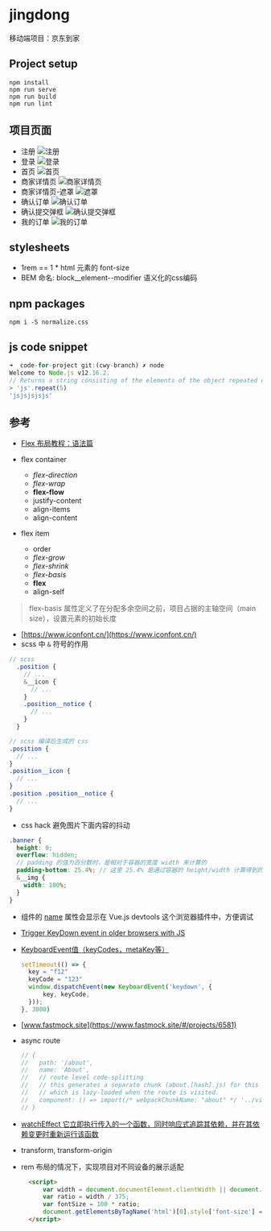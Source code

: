 # jingdong

移动端项目：京东到家

## Project setup

```shell
npm install
npm run serve
npm run build
npm run lint
```

## 项目页面

* 注册
  ![注册](https://tva1.sinaimg.cn/large/008eGmZEly1gmke531877j30ku112408.jpg)
* 登录
  ![登录](https://tva1.sinaimg.cn/large/008eGmZEly1gmke5g4a1sj30ku112abk.jpg)
* 首页
  ![首页](https://tva1.sinaimg.cn/large/008eGmZEly1gmke5r7lh6j30ku11e15a.jpg)
* 商家详情页
  ![商家详情页](https://tva1.sinaimg.cn/large/008eGmZEly1gmke67lfkkj30ku1127bm.jpg)
* 商家详情页-遮罩
  ![遮罩](https://tva1.sinaimg.cn/large/008eGmZEly1gmke6g5r20j30ku114agx.jpg)
* 确认订单
  ![确认订单](https://tva1.sinaimg.cn/large/008eGmZEly1gmke6sw82mj30ku112gp3.jpg)
* 确认提交弹框
  ![确认提交弹框](https://tva1.sinaimg.cn/large/008eGmZEly1gmke6z766oj30ku112tb4.jpg)
* 我的订单
  ![我的订单](https://tva1.sinaimg.cn/large/008eGmZEly1gmke774ykoj30ku11edhm.jpg)

## stylesheets

* 1rem == 1 * html 元素的 font-size
* BEM 命名: block__element--modifier 语义化的css编码

## npm packages

```shell
npm i -S normalize.css
```

## js code snippet

```js
➜  code-for-project git:(cwy-branch) ✗ node
Welcome to Node.js v12.16.2.
// Returns a string consisting of the elements of the object repeated count times.
> 'js'.repeat(5)
'jsjsjsjsjs'

```

## 参考

* [Flex 布局教程：语法篇](https://www.ruanyifeng.com/blog/2015/07/flex-grammar.html)

* flex container
  * _flex-direction_
  * _flex-wrap_
  * **flex-flow**
  * justify-content
  * align-items
  * align-content

* flex item
  * order
  * _flex-grow_
  * _flex-shrink_
  * _flex-basis_
  * **flex**
  * align-self

> flex-basis 属性定义了在分配多余空间之前，项目占据的主轴空间（main size），设置元素的初始长度

* [https://www.iconfont.cn/](https://www.iconfont.cn/)
* scss 中 `&` 符号的作用

```scss
// scss
  .position {
    // ...
    &__icon {
      // ...
    }
    .position__notice {
      // ...
    }
  }

// scss 编译后生成的 css
.position {
  // ...
}
.position__icon {
  // ...
}
.position .position__notice {
  // ...
}
```

* css hack 避免图片下面内容的抖动

```scss
.banner {
  height: 0;
  overflow: hidden;
  // padding 的值为百分数时，是相对于容器的宽度 width 来计算的
  padding-bottom: 25.4%; // 这里 25.4% 是通过容器的 height/width 计算得到的
  &__img {
    width: 100%;
  }
}
```

* 组件的 [name](https://cn.vuejs.org/v2/api/#name) 属性会显示在 Vue.js devtools 这个浏览器插件中，方便调试
* [Trigger KeyDown event in older browsers with JS](https://stackoverflow.com/questions/65454502/trigger-keydown-event-in-older-browsers-with-js)
* [KeyboardEvent值（keyCodes，metaKey等）](https://blog.csdn.net/cunqu9743/article/details/107000814)

  ```js
  setTimeout(() => {
    key = "f12"
    keyCode = "123"
    window.dispatchEvent(new KeyboardEvent('keydown', {
        key, keyCode,
    }));
  }, 3000)
  ```

* [www.fastmock.site](https://www.fastmock.site/#/projects/6581)
* async route

  ```js
  // {
  //   path: '/about',
  //   name: 'About',
  //   // route level code-splitting
  //   // this generates a separate chunk (about.[hash].js) for this route
  //   // which is lazy-loaded when the route is visited.
  //   component: () => import(/* webpackChunkName: "about" */ '../views/About.vue')
  // }
  ```

* [watchEffect 它立即执行传入的一个函数，同时响应式追踪其依赖，并在其依赖变更时重新运行该函数](https://v3.cn.vuejs.org/guide/reactivity-computed-watchers.html#watcheffect)
* transform, transform-origin
* rem 布局的情况下，实现项目对不同设备的展示适配

  ```html
    <script>
        var width = document.documentElement.clientWidth || document.body.clientWidth;
        var ratio = width / 375;
        var fontSize = 100 * ratio;
        document.getElementsByTagName('html')[0].style['font-size'] = fontSize + 'px';
    </script>
  ```
